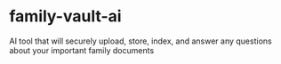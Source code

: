# family-vault-ai

AI tool that will securely upload, store, index, and answer any questions about your important family documents
